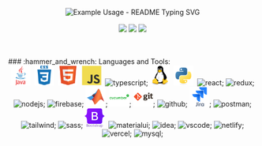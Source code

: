 <p align="center">
  <img src="https://readme-typing-svg.demolab.com/?lines=Hello+there!;I+am+Habip!;I+am+full-stack+software+developer;and+automation+tester!;Coding+makes+me+happy!&font=Fira%20Code&center=true&width=420&height=100&duration=4000&pause=1000" alt="Example Usage - README Typing SVG">
</p>
<div align="center">
<img align="center" width=400 src='https://github-readme-stats.vercel.app/api?username=hho-1&theme=vue-dark&show_icons=true&hide_border=true&count_private=true' />
<img align="center" width=400 src='https://github-readme-streak-stats.herokuapp.com/?user=hho-1&theme=vue-dark&hide_border=true' />
<img align="center" width=400 src='https://github-readme-stats.vercel.app/api/top-langs/?username=hho-1&theme=vue-dark&show_icons=true&hide_border=true&layout=compact'/>
</div>
<br>
<br>
<br>
### :hammer_and_wrench: Languages and Tools:

<br>
<div align="center">
  <img src="https://github.com/devicons/devicon/blob/master/icons/java/java-original-wordmark.svg" title="Java" alt="Java" width="40" height="40"/>&nbsp;
  <img src="https://github.com/devicons/devicon/blob/master/icons/css3/css3-plain-wordmark.svg"  title="CSS3" alt="CSS" width="40" height="40"/>&nbsp;
  <img src="https://github.com/devicons/devicon/blob/master/icons/html5/html5-original.svg" title="HTML5" alt="HTML" width="40" height="40"/>&nbsp;
  <img src="https://github.com/devicons/devicon/blob/master/icons/javascript/javascript-original.svg" title="JavaScript" alt="JavaScript" width="40" height="40"/>&nbsp;
  <img src="https://skillicons.dev/icons?i=ts" width="40" height="40"  title="typescript" alt="typescript" />;
  <img src="https://raw.githubusercontent.com/devicons/devicon/1119b9f84c0290e0f0b38982099a2bd027a48bf1/icons/linux/linux-original.svg" title="Linux" alt="Linux" width="40" height="40"/>&nbsp;
  <img src="https://raw.githubusercontent.com/devicons/devicon/1119b9f84c0290e0f0b38982099a2bd027a48bf1/icons/python/python-original.svg" title="Python" alt="Python" width="40" height="40"/>&nbsp;
  <img src="https://skillicons.dev/icons?i=react" width="40" height="40"  title="react" alt="react" />;
  <img src="https://skillicons.dev/icons?i=redux" width="40" height="40"  title="redux" alt="redux" />;
  <img src="https://skillicons.dev/icons?i=nodejs" width="40" height="40"  title="nodejs" alt="nodejs" />;
  <img src="https://skillicons.dev/icons?i=firebase" width="40" height="40"  title="firebase" alt="firebase" />;
  <img src="https://raw.githubusercontent.com/devicons/devicon/1119b9f84c0290e0f0b38982099a2bd027a48bf1/icons/matlab/matlab-original.svg" title="MatLab" **alt="MatLab" width="40" height="40"/>;
  <img src="https://raw.githubusercontent.com/devicons/devicon/1119b9f84c0290e0f0b38982099a2bd027a48bf1/icons/cucumber/cucumber-plain-wordmark.svg" title="Cucumber" **alt="Cucumber" height="40"/>;
  <img src="https://github.com/devicons/devicon/blob/master/icons/git/git-original-wordmark.svg" title="Git" **alt="Git" width="40" height="40"/>;
  <img src="https://skillicons.dev/icons?i=github" width="40" height="40"  title="github" alt="github" />;
  <img src="https://raw.githubusercontent.com/devicons/devicon/1119b9f84c0290e0f0b38982099a2bd027a48bf1/icons/jira/jira-original-wordmark.svg" title="Jira" **alt="Jira" width="40" height="40"/>;
  <img src="https://skillicons.dev/icons?i=postman" width="40" height="40"  title="postman" alt="postman" />;
  <img src="https://skillicons.dev/icons?i=tailwind" width="40" height="40"  title="tailwind" alt="tailwind" />;
  <img src="https://skillicons.dev/icons?i=sass" width="40" height="40"  title="sass" alt="sass" />;
  <img src="https://raw.githubusercontent.com/devicons/devicon/1119b9f84c0290e0f0b38982099a2bd027a48bf1/icons/bootstrap/bootstrap-original-wordmark.svg" title="Bootstrap" alt="Bootstrap" width="40" height="40"/>&nbsp;
  <img src="https://skillicons.dev/icons?i=materialui" width="40" height="40"  title="materialui" alt="materialui" />;
  <img src="https://skillicons.dev/icons?i=idea" width="40" height="40"  title="idea" alt="idea" />;
  <img src="https://skillicons.dev/icons?i=vscode" width="40" height="40"  title="vscode" alt="vscode" />;
  <img src="https://skillicons.dev/icons?i=netlify" width="40" height="40"  title="netlify" alt="netlify" />;
  <img src="https://skillicons.dev/icons?i=vercel" width="40" height="40"  title="vercel" alt="vercel" />;
  <img src="https://skillicons.dev/icons?i=mysql" width="40" height="40"  title="mysql" alt="mysql" />;
  
  
  <br>
  <br>
  <br>
  
</div>
<!--
**hho-1/hho-1** is a ✨ _special_ ✨ repository because its `README.md` (this file) appears on your GitHub profile.

Here are some ideas to get you started:

- 🔭 I’m currently working on ...
- 🌱 I’m currently learning ...
- 👯 I’m looking to collaborate on ...
- 🤔 I’m looking for help with ...
- 💬 Ask me about ...
- 📫 How to reach me: ...
- 😄 Pronouns: ...
- ⚡ Fun fact: ...
-->
